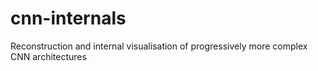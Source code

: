 # cnn-internals
Reconstruction and internal visualisation of progressively more complex CNN architectures
